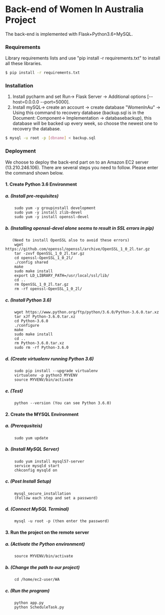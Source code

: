# Back-end of Women In Australia Project 

The back-end is implemented with Flask+Python3.6+MySQL.

### Requirements
 Library requirements lists and use "pip install -r requirements.txt" to install all these libraries.
 ```sh
$ pip install -r requirements.txt
```


### Installation

1. Install pycharm and set Run-> Flask Server -> Additional options [--host=0.0.0.0  --port=5000].
2. Install mySQL-> create an account -> create database "WomenInAu" -> Using this command to recovery database (backup.sql is in the Document: Component-> Implementation -> databasebackup), this database will be backed up every week, so choose the newest one to recovery the database.
```sh
$ mysql -u root -p [dbname] < backup.sql
```

### Deployment
We choose to deploy the back-end part on to an Amazon EC2 server (13.210.246.106). There are several steps you need to follow. Please enter the command shown below.
#### 1. Create Python 3.6 Environment
#####     a. (Install pre-requisites)
        sudo yum -y groupinstall development
        sudo yum -y install zlib-devel
        sudo yum -y install openssl-devel
#####    b. (Installing openssl-devel alone seems to result in SSL errors in pip)
       (Need to install OpenSSL also to avoid these errors)
        wget https://github.com/openssl/openssl/archive/OpenSSL_1_0_2l.tar.gz
        tar -zxvf OpenSSL_1_0_2l.tar.gz 
        cd openssl-OpenSSL_1_0_2l/
        ./config shared
        make
        sudo make install
        export LD_LIBRARY_PATH=/usr/local/ssl/lib/
        cd ..
        rm OpenSSL_1_0_2l.tar.gz
        rm -rf openssl-OpenSSL_1_0_2l/
#####    c. (Install Python 3.6)
        wget https://www.python.org/ftp/python/3.6.0/Python-3.6.0.tar.xz
        tar xJf Python-3.6.0.tar.xz
        cd Python-3.6.0
        ./configure
        make
        sudo make install
        cd ..
        rm Python-3.6.0.tar.xz
        sudo rm -rf Python-3.6.0
#####    d. (Create virtualenv running Python 3.6)
        sudo pip install --upgrade virtualenv
        virtualenv -p python3 MYVENV
        source MYVENV/bin/activate
#####    e. (Test)
        python --version (You can see Python 3.6.0)

#### 2. Create the MYSQL Environment
#####    a. (Prerequsiteis)
        sudo yum update
#####    b. (Install MySQL Server)
        sudo yum install mysql57-server
        service mysqld start
        chkconfig mysqld on
#####    c. (Post Install Setup)
        mysql_secure_installation
        (Follow each step and set a password)
#####    d. (Connect MySQL Terminal)
        mysql -u root -p (then enter the password)

#### 3. Run the project on the remote server
#####    a. (Activate the Python environment)
        source MYVENV/bin/activate 
#####    b. (Change the path to our project)   
        cd /home/ec2-user/WA
#####    c. (Run the program)  
        python app.py
        python ScheduleTask.py
        




